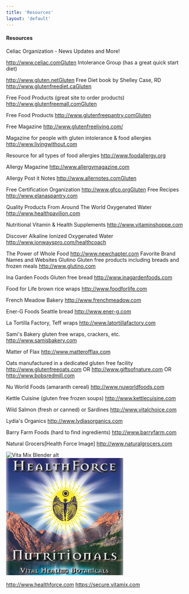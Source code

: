 ```yaml
---
title: 'Resources'
layout: 'default'
---
```

#### Resources

Celiac Organization - News Updates and More!

http://www.celiac.comGluten
Intolerance Group
(has a great quick start diet)

http://www.gluten.netGluten
Free Diet book
by Shelley Case, RD
http://www.glutenfreediet.caGluten

Free Food Products
(great site to order products)
http://www.glutenfreemall.comGluten

Free Food Products
http://www.glutenfreepantry.comGluten

Free Magazine
http://www.glutenfreeliving.com/

Magazine for people with gluten
intolerance & food allergies
http://www.livingwithout.com

Resource for all types of food allergies
http://www.foodallergy.org

Allergy Magazine
http://www.allergymagazine.com

Allergy Post it Notes
http://www.allernotes.comGluten

Free Certification Organization
http://www.gfco.orgGluten
Free Recipes
http://www.elanaspantry.com

Quality Products From Around The World
Oxygenated Water
http://www.healthpavilion.com

Nutritional Vitamin & Health Supplements
http://www.vitaminshoppe.com

Discover Alkaline Ionized
Oxygenated Water
http://www.ionwayspro.com/healthcoach

The Power of Whole Food
http://www.newchapter.com
Favorite Brand Names and Websites
Glutino
Gluten free products
including breads and frozen meals
http://www.glutino.com

Ina Garden Foods Gluten free bread
http://www.inagardenfoods.com

Food for Life brown rice wraps
http://www.foodforlife.com

French Meadow Bakery
http://www.frenchmeadow.com

Ener-G Foods Seattle bread
http://www.ener-g.com

La Tortilla Factory, Teff wraps
http://www.latortillafactory.com

Sami's Bakery gluten free
wraps, crackers, etc.
http://www.samisbakery.com

Matter of Flax
http://www.matterofflax.com

Oats manufactured in a dedicated
gluten free facility
http://www.glutenfreeoats.com OR
http://www.giftsofnature.com OR
http://www.bobsredmill.com

Nu World Foods (amaranth cereal)
http://www.nuworldfoods.com

Kettle Cuisine (gluten free frozen soups)
http://www.kettlecuisine.com

Wild Salmon (fresh or canned)
or Sardines
http://www.vitalchoice.com

Lydia's Organics
http://www.lydiasorganics.com

Barry Farm Foods
(hard to find ingredients)
http://www.barryfarm.com

Natural Grocers[Health Force Image]
http://www.naturalgrocers.com





![Vita Mix Blender alt](/images/blender_img.jpg "Blender")  
![Health Force alt](/images/health-force.jpg "HealthForce") 

<http://www.healthforce.com>        <https://secure.vitamix.com>

                                

                    
                                      
           














 





